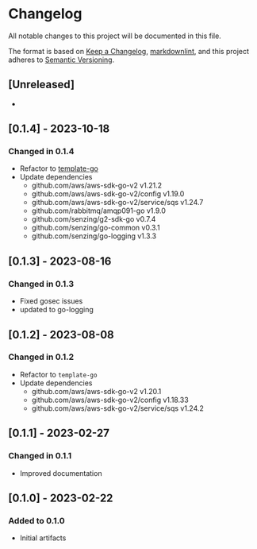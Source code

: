# Changelog

All notable changes to this project will be documented in this file.

The format is based on [Keep a Changelog](https://keepachangelog.com/en/1.0.0/),
[markdownlint](https://dlaa.me/markdownlint/),
and this project adheres to [Semantic Versioning](https://semver.org/spec/v2.0.0.html).

## [Unreleased]

-

## [0.1.4] - 2023-10-18

### Changed in 0.1.4

- Refactor to [template-go](https://github.com/Senzing/template-go)
- Update dependencies
  - github.com/aws/aws-sdk-go-v2 v1.21.2
  - github.com/aws/aws-sdk-go-v2/config v1.19.0
  - github.com/aws/aws-sdk-go-v2/service/sqs v1.24.7
  - github.com/rabbitmq/amqp091-go v1.9.0
  - github.com/senzing/g2-sdk-go v0.7.4
  - github.com/senzing/go-common v0.3.1
  - github.com/senzing/go-logging v1.3.3

## [0.1.3] - 2023-08-16

### Changed in 0.1.3

- Fixed gosec issues
- updated to go-logging

## [0.1.2] - 2023-08-08

### Changed in 0.1.2

- Refactor to `template-go`
- Update dependencies
  - github.com/aws/aws-sdk-go-v2 v1.20.1
  - github.com/aws/aws-sdk-go-v2/config v1.18.33
  - github.com/aws/aws-sdk-go-v2/service/sqs v1.24.2

## [0.1.1] - 2023-02-27

### Changed in 0.1.1

- Improved documentation

## [0.1.0] - 2023-02-22

### Added to 0.1.0

- Initial artifacts
